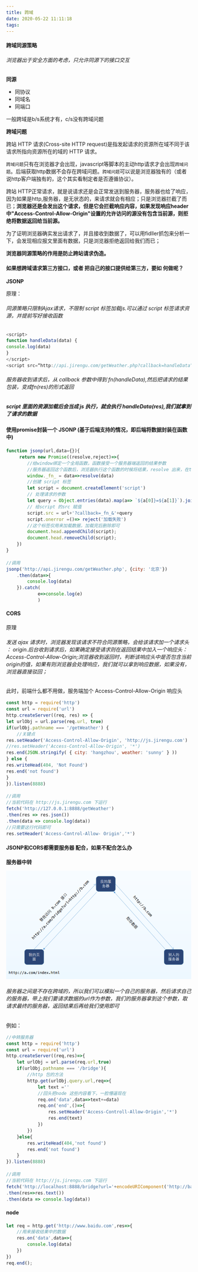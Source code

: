 ```yaml
---
title: 跨域
date: 2020-05-22 11:11:18
tags: 
---
```


#### 跨域同源策略

###### 浏览器出于安全方面的考虑，只允许同源下的接口交互

**同源**

- 同协议
- 同域名
- 同端口

一般跨域是b/s系统才有，c/s没有跨域问题

**跨域问题**

跨站 HTTP 请求(Cross-site HTTP request)是指发起请求的资源所在域不同于该请求所指向资源所在的域的 HTTP 请求。

`跨域问题`只有在浏览器才会出现，javascript等脚本的主动http请求才会出现`跨域问题`。后端获取http数据不会存在跨域问题。`跨域问题`可以说是浏览器独有的（或者说http客户端独有的，这个其实看制定者是否遵循协议）。

跨站 HTTP正常请求，就是说请求还是会正常发送到服务器，服务器也给了响应，因为如果是http,服务器，是无状态的，来请求就会有相应；只是浏览器拦截了而已；**浏览器还是会发出这个请求，但是它会拦截响应内容，如果发现响应header中"Access-Control-Allow-Origin"设置的允许访问的源没有包含当前源，则拒绝将数据返回给当前源。**

为了证明浏览器确实发出请求了，并且接收到数据了，可以用fidller抓包来分析一下，会发现相应报文里面有数据，只是浏览器拒绝返回给我们而已；

**浏览器同源策略的作用是防止跨站请求伪造。**

#### 如果想跨域请求第三方接口，或者 把自己的接口提供给第三方，要如 何做呢？

**JSONP**

原理：

###### 同源策略只限制Ajax请求，不限制 script 标签加载js.可以通过 script 标签请求资源，并提前写好接收函数

```javascript
<script>
function handleData(data) {
console.log(data)
}
</script>
<script src=“http://api.jirengu.com/getWeather.php?callback=handleData”>
```

###### 服务器收到请求后，从 callback 参数中得到 fn(handleData),然后把请求的结果包装，变成fn(res)的形式返回

##### script 里面的资源加载后会当成 js 执行，就会执行 handleData(res),我们就拿到了请求的数据

#### 使用promise封装一个 JSONP (基于后端支持的情况，即后端将数据封装在函数中)

<!--more-->

```javascript
function jsonp(url,data={}){
     return new Promise((resolve,reject)=>{
        //给window绑定一个全局函数，函数接受一个服务器端返回的结果参数
        //服务器返回这个函数后，浏览器执行这个函数的时候将结果，resolve 出来，在then 里面可以接收
        window._fn_ = data=>resolve(data)
        //创建 script 标签
        let script = document.createElement('script')
        // 处理请求的参数
        let query = Object.entries(data).map(a=> `${a[0]}=${a[1]}`).join('&')
        // 给script 的src 赋值
        script.src = url+'?callback=_fn_&'+query
        script.onerror =()=> reject('加载失败')
        //这个标签仅用来加载数据，加载完后删除即可
        document.head.appendChild(script);
        document.head.removeChild(script);
    })
}

//调用
jsonp('http://api.jirengu.com/getWeather.php', {city: '北京'})
    .then(data=>{
		console.log(data)
	}).catch(
    		e=>console.log(e)
			)
```

#### CORS

原理

###### 发送 ajax 请求时，浏览器发现该请求不符合同源策略，会给该请求加一个请求头 ： origin.后台收到请求后，如果确定接受请求则在返回结果中加入一个响应头：Access-Control-Allow-Origin;浏览器收到返回时，判断该响应头中是否包含当前 origin的值，如果有则浏览器会处理响应，我们就可以拿到响应数据，如果没有，浏览器直接驳回；

此时，前端什么都不用做，服务端加个 Access-Control-Allow-Origin 响应头

```javascript
const http = require('http')
const url = require('url')
http.createServer((req, res) => {
let urlObj = url.parse(req.url, true)
if(urlObj.pathname === '/getWeather') {
    //关键点
res.setHeader('Access-Control-Allow-Origin', 'http://js.jirengu.com')
//res.setHeader('Access-Control-Allow-Origin', '*')
res.end(JSON.stringify( { city: 'hangzhou', weather: 'sunny' } ))
} else {
res.writeHead(404, 'Not Found')
res.end('not found')
}
}).listen(8888)

//调用
//当前代码在 http://js.jirengu.com 下运行
fetch('http://127.0.0.1:8888/getWeather')
.then(res => res.json())
.then(data => console.log(data))
//只需要这行代码即可
res.setHeader('Access-Control-Allow- Origin','*')
```

#### JSONP和CORS都需要服务器 配合，如果不配合怎么办

**服务器中转**

![](../img/跨域/internal.png)

###### 服务器之间是不存在跨域的，所以我们可以模拟一个自己的服务器，然后请求自己的服务器，带上我们要请求数据的url作为参数，我们的服务器拿到这个参数，取请求最终的服务器，返回结果后再给我们使用即可

例如：

```javascript
//中转服务器
const http = require('http')
const url = require('url')
http.createServer((req,res)=>{
    let urlObj = url.parse(req.url,true)
    if(urlObj.pathname === '/bridge'){
        //http 包的方法
        http.get(urlObj.query.url,req=>{
            let text =''
            //回头把node 这些内容看下，一脸懵逼现在
            req.on('data',data=>text+=data)
            req.on('end',()=>{
                res.setHeader('Access-Controll-Allow-Origin','*')
                res.end(text)
            })
        })
    }else{
        res.writeHead(404,'not found')
        res.end('not found')
    }
}).listen(8888)

//调用
//当前代码在 http://js.jirengu.com 下运行
fetch('http://localhost:8888/bridge?url='+encodeURIComponent('http://baidu.com'))
.then(res=>res.text())
.then(data => console.log(data))
```

#### node

```javascript
let req = http.get('http://www.baidu.com',res=>{
    //用来接收结果中的数据
    res.on('data',data=>{
        console.log(data)
    })
})
req.end();
```

